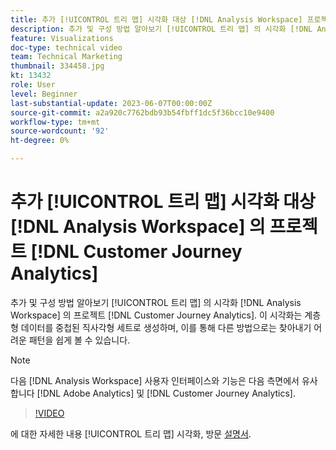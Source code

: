 ```yaml
---
title: 추가 [!UICONTROL 트리 맵] 시각화 대상 [!DNL Analysis Workspace] 프로젝트
description: 추가 및 구성 방법 알아보기 [!UICONTROL 트리 맵] 의 시각화 [!DNL Analysis Workspace] 의 프로젝트 [!DNL Customer Journey Analytics].
feature: Visualizations
doc-type: technical video
team: Technical Marketing
thumbnail: 334458.jpg
kt: 13432
role: User
level: Beginner
last-substantial-update: 2023-06-07T00:00:00Z
source-git-commit: a2a920c7762bdb93b54fbff1dc5f36bcc10e9400
workflow-type: tm+mt
source-wordcount: '92'
ht-degree: 0%

---
```


# 추가 [!UICONTROL 트리 맵] 시각화 대상 [!DNL Analysis Workspace] 의 프로젝트 [!DNL Customer Journey Analytics]

추가 및 구성 방법 알아보기 [!UICONTROL 트리 맵] 의 시각화 [!DNL Analysis Workspace] 의 프로젝트 [!DNL Customer Journey Analytics]. 이 시각화는 계층형 데이터를 중첩된 직사각형 세트로 생성하며, 이를 통해 다른 방법으로는 찾아내기 어려운 패턴을 쉽게 볼 수 있습니다.

>[!NOTE]
>
>다음 [!DNL Analysis Workspace] 사용자 인터페이스와 기능은 다음 측면에서 유사합니다 [!DNL Adobe Analytics] 및 [!DNL Customer Journey Analytics].

>[!VIDEO](https://video.tv.adobe.com/v/334458/?quality=12&learn=on)

에 대한 자세한 내용 [!UICONTROL 트리 맵] 시각화, 방문 [설명서](https://experienceleague.adobe.com/docs/analytics-platform/using/cja-workspace/visualizations/treemap.html).

